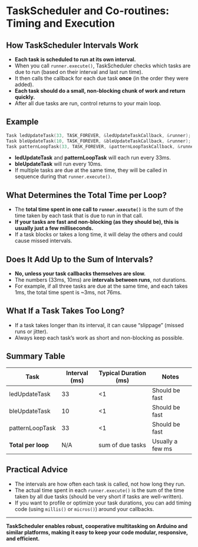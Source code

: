 # TaskScheduler and Co-routines: Timing and Execution

## How TaskScheduler Intervals Work

- **Each task is scheduled to run at its own interval.**
- When you call `runner.execute()`, TaskScheduler checks which tasks are due to run (based on their interval and last run time).
- It then calls the callback for each due task **once** (in the order they were added).
- **Each task should do a small, non-blocking chunk of work and return quickly.**
- After all due tasks are run, control returns to your main loop.

## Example

```cpp
Task ledUpdateTask(33, TASK_FOREVER, &ledUpdateTaskCallback, &runner);   // ~30 FPS
Task bleUpdateTask(10, TASK_FOREVER, &bleUpdateTaskCallback, &runner);   // 10ms BLE polling
Task patternLoopTask(33, TASK_FOREVER, &patternLoopTaskCallback, &runner); // ~30 FPS
```

- **ledUpdateTask** and **patternLoopTask** will each run every 33ms.
- **bleUpdateTask** will run every 10ms.
- If multiple tasks are due at the same time, they will be called in sequence during that `runner.execute()`.

## What Determines the Total Time per Loop?

- The **total time spent in one call to `runner.execute()`** is the sum of the time taken by each task that is due to run in that call.
- **If your tasks are fast and non-blocking (as they should be), this is usually just a few milliseconds.**
- If a task blocks or takes a long time, it will delay the others and could cause missed intervals.

## Does It Add Up to the Sum of Intervals?

- **No, unless your task callbacks themselves are slow.**
- The numbers (33ms, 10ms) are **intervals between runs**, not durations.
- For example, if all three tasks are due at the same time, and each takes 1ms, the total time spent is ~3ms, not 76ms.

## What If a Task Takes Too Long?

- If a task takes longer than its interval, it can cause “slippage” (missed runs or jitter).
- Always keep each task’s work as short and non-blocking as possible.

## Summary Table

| Task                | Interval (ms) | Typical Duration (ms) | Notes                        |
|---------------------|--------------|-----------------------|------------------------------|
| ledUpdateTask       | 33           | <1                    | Should be fast               |
| bleUpdateTask       | 10           | <1                    | Should be fast               |
| patternLoopTask     | 33           | <1                    | Should be fast               |
| **Total per loop**  | N/A          | sum of due tasks      | Usually a few ms             |

## Practical Advice

- The intervals are how often each task is called, not how long they run.
- The actual time spent in each `runner.execute()` is the sum of the time taken by all due tasks (should be very short if tasks are well-written).
- If you want to profile or optimize your task durations, you can add timing code (using `millis()` or `micros()`) around your callbacks.

---

**TaskScheduler enables robust, cooperative multitasking on Arduino and similar platforms, making it easy to keep your code modular, responsive, and efficient.**
